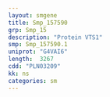 ```yaml
---
layout: smgene
title: Smp_157590
grp: Smp_15
description: "Protein VTS1"
smp: Smp_157590.1
uniprot: "G4VAI6"
length:  3267
cdd: "PLN03209"
kk: ns
categories: sm
---
```

